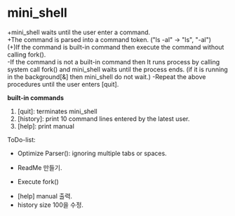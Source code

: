 # mini_shell

 +mini_shell waits until the user enter a command.  
 +The command is parsed into a command token. ("ls -al" -> "ls", "-al")  
 (+)If the command is built-in command then execute the command without calling fork().  
 -If the command is not a built-in command then It runs process by calling system call fork() and mini_shell waits until the process ends.
    (if it is running in the background[&] then mini_shell do not wait.)
 -Repeat the above procedures until the user enters [quit].
 
 **built-in commands**
  1. [quit]: terminates mini_shell
  2. [history]: print 10 command lines entered by the latest user.
  3. [help]: print manual


ToDo-list:
 + Optimize Parser(): ignoring multiple tabs or spaces.
 - ReadMe 만들기.
 + Execute fork()
 - [help] manual 출력.
 - history size 100을 수정.
